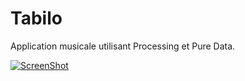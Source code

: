 Tabilo
======

Application musicale utilisant Processing et Pure Data.

[![ScreenShot](https://raw2.github.com/benoitjupille/tabilo/master/data/Tabilo%20screen%20shot.png)](https://vimeo.com/97833717)
